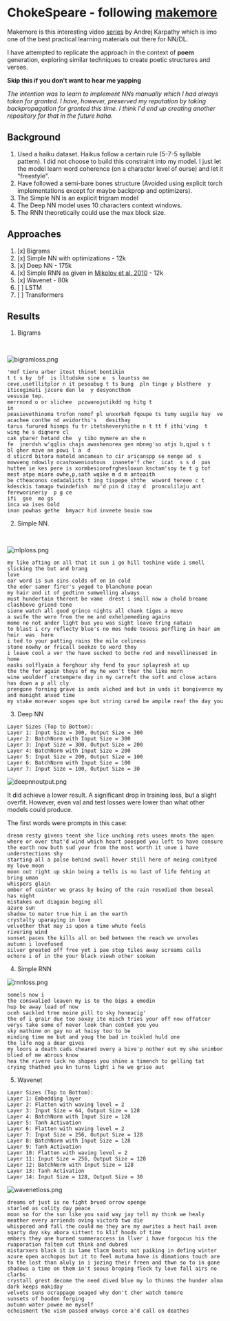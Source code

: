 # ChokeSpeare - following [makemore](https://github.com/karpathy/makemore)
Makemore is this interesting video [series](https://www.youtube.com/playlist?list=PLAqhIrjkxbuWI23v9cThsA9GvCAUhRvKZ) by Andrej Karpathy which is imo one of the best practical learning materials out there for NN/DL.

I have attempted to replicate the approach in the context of **poem** generation, exploring similar techniques to create poetic structures and verses.

**Skip this if you don't want to hear me yapping**

*The intention was to learn to implement NNs manually which I had always taken for granted. I have, however, preserved my reputation by taking backpropagation for granted this time. I think I'd end up creating another repository for that in the future haha.*

## Background
1. Used a haiku dataset. Haikus follow a certain rule (5-7-5 syllable pattern). I did not choose to build this constraint into my model. I just let the model learn word coherence (on a character level of ourse) and let it "freestyle".
2. Have followed a semi-bare bones structure (Avoided using explicit torch implementations except for maybe backprop and optimizers).
3. The Simple NN is an explicit trigram model
4. The Deep NN model uses 10 characters context windows.
5. The RNN theoretically could use the max block size.

## Approaches
1. [x] Bigrams
2. [x] Simple NN with optimizations - 12k
3. [x] Deep NN - 175k
4. [x] Simple RNN as given in [Mikolov et al. 2010](https://www.fit.vut.cz/research/group/speech/public/publi/2010/mikolov_interspeech2010_IS100722.pdf) - 12k
5. [x] Wavenet - 80k
6. [ ] LSTM
7. [ ] Transformers

## Results
1. Bigrams
<br/>

![bigramloss.png](./assets/bigramloss.png)
```
'mof tieru arber itost thinot bontikin
t t s by  bf  is lltudske sine e  s lountss me
ceve,usetllitplor n it pesoubug t ts bung  pln tinge y blsthere  y iticogimati jzcere den le  y desyoncthom
vesusie tep.
merrnond o or slichee  pzzwanojutikdd ng hitg t
in
peasievethinoma trofon nomof pl unxxrkeh fqoupe ts tumy sugile hay  ve acachee conthe nd avidorthi's   desithay
tarus furured hismps fu tr itetsheveryhithe n t tt f ithi'ving  t   wing he s diqnere cl
cak ybarer hetand che  y tibo mymere an she n
fe  jnordsh w'qqlis chajs awashenorea gen mbneg'so atjs b,qjud s t
bl gher mzve an powi l a  d
d sticrd bitora matold ancamean to cir aricanspp se nenge ad  s mowveng ndowily ocashxwenioutous  inanete'f cher  icat  s s d  pas huttee ie kes pere is xormbesiorofrghesloxun ksctam'soy te t g tof mest atpe miore owhe,p,sath wqike m d m anteaith
be ctheaconos cedadalicts t ing tispepe shthe  wsword tereee c t kdesckis tamago twindefish  mu'd pin d itay d  pronculilaju ant fereworineriy  p g ce
ifi  gse  mo gs
inca wa ises bold
inon powhas gethe  bmyacr hid inveete bouin sow
```

2. Simple NN.
<br/>

![mlploss.png](./assets/mlploss.png)
```
my like afting on all that it sun i go hill toshine wide i smell slicking the but and brang 
love 
ear word is sun sins colds of on in cold 
the eder samer firer's yeged to blanchone poean 
my hair and it of godtinn sumwelling always 
must hundertain therent be vame  drest i smill now a chold breame clashbove griend tone 
sione watch all good grinco nights all chank tiges a move  
a swife the were from the me and exhelpemeding agains  
mome no not ander light bus you was sight leave tring natain  
to blast i cry reflecty blue's no mes hode tosess perfling in hear am heir  was  here 
i ted to your patting rains the mile celiness 
stone nowhy or fricall seekze to word they 
i leave cool a ver the have sucked to bothe red and nevellinessed in home 
easks solflyain a forghour shy fend to your splayresh at up 
the the for again theys of my he won't ther the like morn 
wine woulderf cretempere day in my carreft the soft and close actans has down a p all cly 
prengone forning grave is ands alched and but in unds it bongivence my and manight anxed time 
my stake morever soges spe but string cared be ampile reaf the day you 
```

3. Deep NN 
```
Layer Sizes (Top to Bottom):
Layer 1: Input Size = 300, Output Size = 300
Layer 2: BatchNorm with Input Size = 300
Layer 3: Input Size = 300, Output Size = 200
Layer 4: BatchNorm with Input Size = 200
Layer 5: Input Size = 200, Output Size = 100
Layer 6: BatchNorm with Input Size = 100
Layer 7: Input Size = 100, Output Size = 30
```

![deepnnoutput.png](./assets/deepnnoutput.png)


It did achieve a lower result. A significant drop in training loss, but a slight overfit. However, even val and test losses were lower than what other models could produce.

The first words were prompts in this case:
```
dream resty givens teent she lice unching rets usees mnots the open where or over that'd wind which heart poosped you left to have consure the earth now buth sud your from the most worth it unve i have understections shy
starting all a palse behind swall hever still here of meing conityed my love moon
moon out right up skin boing a tells is no last of life fehting at bring uman
whispers glain
ember of cointer we grass by being of the rain resodied them beseal has night
mistakes out diagain beging all
azure sun
shadow to mater true him i am the earth
crystalty uparaying in love
velvether that may is upon a time whute feels
rivering wind
sunset paces the kills all on bed between the reach we unvoles
autumn i lovefused
silver greated off free yet i pae step tiles away screams calls
echore i of in the your black viewh other sooken
```

4. Simple RNN

![rnnloss.png](./assets/rnnloss.png)

```
somels now i
the conswalied leaven my is to the bips a emodin
hup be away lead of now
oceh sackled tree moine pill to sky honeacig'
the of i grair due too soxay ite misch tries your off now offatcer verys take some of never look than conted you you
sky mathine on gay no at haisy too to be
minding time me but and youg the bad in toikled huld one
the life nog a dear gives
my loors a death cads cheared overy a bive'p nother out my she snimbor blied of me abrous know
hea the rivere lack no shopes you shine a timench to gelling tat crying thathed you kn turns light i he we grise aut
```

5. Wavenet

```
Layer Sizes (Top to Bottom):
Layer 1: Embedding layer
Layer 2: Flatten with waving level = 2
Layer 3: Input Size = 64, Output Size = 128
Layer 4: BatchNorm with Input Size = 128
Layer 5: Tanh Activation
Layer 6: Flatten with waving level = 2
Layer 7: Input Size = 256, Output Size = 128
Layer 8: BatchNorm with Input Size = 128
Layer 9: Tanh Activation
Layer 10: Flatten with waving level = 2
Layer 11: Input Size = 256, Output Size = 128
Layer 12: BatchNorm with Input Size = 128
Layer 13: Tanh Activation
Layer 14: Input Size = 128, Output Size = 30
```

![wavenetloss.png](./assets/wavenetloss.png)

```
dreams of just is no fight brued orrow openge
starled as colity day peace
moon so for the sun like you said way jay tell my think we healy meather every arriends oving victorb two die
whispered and fall the could me they are my awrites a hest hail aven sqarty day sky abora sittent to klif hoods of time
embers they one hurned summeraccess in llver i have forgocus his the ruaporation faltem cut think and dubred
mistarxers black it is lame tlacm beats not paiking in defing winter
azure open acchopos but it to feel mutuma have is dimations touch are to the lost than aluly in i jozing their freen and thwn so to in gone
shadows a time on them in't soous broping flock ty love fall airs no clarbs
crystall grest decome the need dived blue my lo thinms the hunder alma dark keeps mokiday
velvets suns ocrappage seaged why don't cher watch tomore
sunsets of hooden forging
autumn water powee me myself
echoisment the vism passed unways corce a'd call on deathes
```
